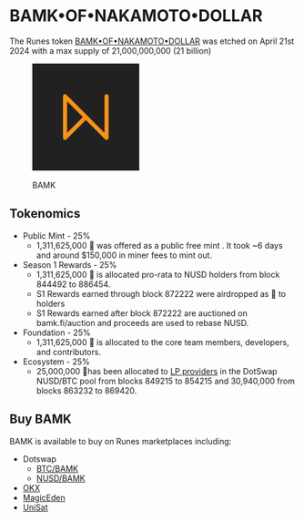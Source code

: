 # BAMK•OF•NAKAMOTO•DOLLAR

The Runes token [BAMK•OF•NAKAMOTO•DOLLAR](https://magiceden.io/runes/BAMK%E2%80%A2OF%E2%80%A2NAKAMOTO%E2%80%A2DOLLAR) was etched on April 21st 2024 with a max supply of 21,000,000,000 (21 billion)

<div align="left"><figure><img src=".gitbook/assets/bamk.png" alt="" width="188"><figcaption><p>BAMK</p></figcaption></figure></div>

## Tokenomics

* Public Mint - 25%
  * 1,311,625,000 🏦 was offered as a public free mint . It took \~6 days and around $150,000 in miner fees to mint out.
* Season 1 Rewards - 25%
  * 1,311,625,000 🏦 is allocated pro-rata to NUSD holders from block 844492 to 886454.
  * S1 Rewards earned through block 872222 were airdropped as 🏦 to holders
  * S1 Rewards earned after block 872222 are auctioned on bamk.fi/auction and proceeds are used to rebase NUSD.
* Foundation - 25%
  * 1,311,625,000 🏦 is allocated to the core team members, developers, and contributors.
* Ecosystem - 25%
  * 25,000,000 🏦has been allocated to [LP providers](https://app.gitbook.com/o/lfo0cE7iXE4350nipACw/s/L5vd9Yc2g4BdL74C5OqN/~/changes/91/rewards/rewards-for-nusd-lp-providers) in the DotSwap NUSD/BTC pool from blocks 849215  to 854215 and 30,940,000 from blocks 863232 to 869420.

## Buy BAMK

BAMK is available to buy on Runes marketplaces including:

* Dotswap
  * [BTC/BAMK](https://www.dotswap.app/swap#R_BTC_BAMK%E2%80%A2OF%E2%80%A2NAKAMOTO%E2%80%A2DOLLAR)
  * [NUSD/BAMK](https://www.dotswap.app/swap#R_NUSD%E2%80%A2NUSD%E2%80%A2NUSD%E2%80%A2NUSD_BAMK%E2%80%A2OF%E2%80%A2NAKAMOTO%E2%80%A2DOLLAR)
* [OKX](https://www.okx.com/web3/marketplace/runes/token/BAMK%E2%80%A2OF%E2%80%A2NAKAMOTO%E2%80%A2DOLLAR/840256:35)
* [MagicEden](https://magiceden.io/runes/BAMK%E2%80%A2OF%E2%80%A2NAKAMOTO%E2%80%A2DOLLAR)
* [UniSat](https://unisat.io/runes/market?tick=BAMK%E2%80%A2OF%E2%80%A2NAKAMOTO%E2%80%A2DOLLAR)
